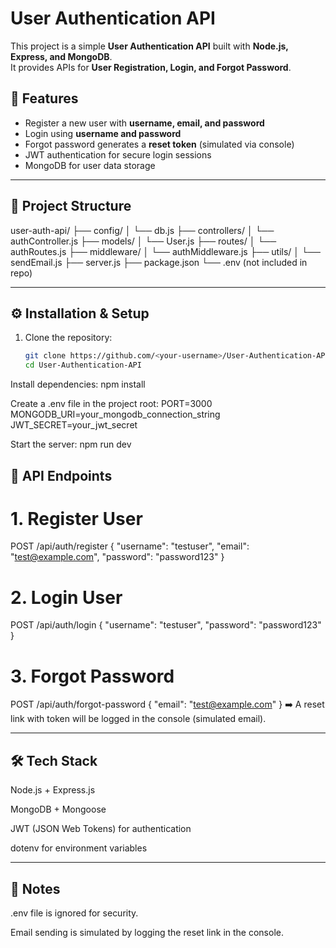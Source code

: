 # User Authentication API

This project is a simple **User Authentication API** built with **Node.js, Express, and MongoDB**.  
It provides APIs for **User Registration, Login, and Forgot Password**.  

## 🚀 Features
- Register a new user with **username, email, and password**
- Login using **username and password**
- Forgot password generates a **reset token** (simulated via console)
- JWT authentication for secure login sessions
- MongoDB for user data storage

---

## 📂 Project Structure
user-auth-api/
├── config/
│ └── db.js
├── controllers/
│ └── authController.js
├── models/
│ └── User.js
├── routes/
│ └── authRoutes.js
├── middleware/
│ └── authMiddleware.js
├── utils/
│ └── sendEmail.js
├── server.js
├── package.json
└── .env (not included in repo)


---

## ⚙️ Installation & Setup

1. Clone the repository:
   ```bash
   git clone https://github.com/<your-username>/User-Authentication-API.git
   cd User-Authentication-API
   
Install dependencies:
npm install

Create a .env file in the project root:
PORT=3000
MONGODB_URI=your_mongodb_connection_string
JWT_SECRET=your_jwt_secret

Start the server:
npm run dev

## 📌 API Endpoints
# 1. Register User

POST /api/auth/register
{
  "username": "testuser",
  "email": "test@example.com",
  "password": "password123"
}

# 2. Login User

POST /api/auth/login
{
  "username": "testuser",
  "password": "password123"
}

# 3. Forgot Password

POST /api/auth/forgot-password
{
  "email": "test@example.com"
}
➡️ A reset link with token will be logged in the console (simulated email).

---

## 🛠️ Tech Stack

Node.js + Express.js

MongoDB + Mongoose

JWT (JSON Web Tokens) for authentication

dotenv for environment variables

---

## 📌 Notes

.env file is ignored for security.

Email sending is simulated by logging the reset link in the console.
